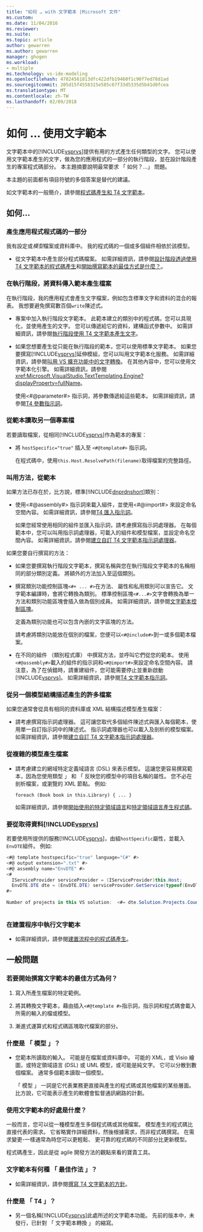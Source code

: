 ```yaml
---
title: "如何 … with 文字範本 |Microsoft 文件"
ms.custom: 
ms.date: 11/04/2016
ms.reviewer: 
ms.suite: 
ms.topic: article
author: gewarren
ms.author: gewarren
manager: ghogen
ms.workload:
- multiple
ms.technology: vs-ide-modeling
ms.openlocfilehash: 47824561813dfc422dfb19460f1c90f7ed78d1ad
ms.sourcegitcommit: 205d15f4558315e585c67f33d5335d5b41d0fcea
ms.translationtype: MT
ms.contentlocale: zh-TW
ms.lasthandoff: 02/09/2018
---
```

# <a name="how-to--with-text-templates"></a>如何 ... 使用文字範本
文字範本中的[!INCLUDE[vsprvs](../code-quality/includes/vsprvs_md.md)]提供有用的方式產生任何類型的文字。 您可以使用文字範本產生的文字，做為您的應用程式的一部分的執行階段，並在設計階段產生的專案程式碼部分。 本主題摘要說明最常要求 「 如何？...」 問題。  
  
 本主題的前面都有項目符號的多個答案是替代的建議。  
  
 如文字範本的一般簡介，請參閱[程式碼產生和 T4 文字範本](../modeling/code-generation-and-t4-text-templates.md)。  
  
## <a name="how-to-"></a>如何...  
  
### <a name="generate-part-of-my-application-code"></a>產生應用程式程式碼的一部分  
 我有設定或*模型*檔案或資料庫中。 我的程式碼的一個或多個組件相依於該模型。  
  
-   從文字範本中產生部分程式碼檔案。 如需詳細資訊，請參閱[設計階段透過使用 T4 文字範本的程式碼產生](../modeling/design-time-code-generation-by-using-t4-text-templates.md)和[開始撰寫範本的最佳方式是什麼？](#starting)。  
  
### <a name="generate-files-at-run-time-passing-data-into-the-template"></a>在執行階段，將資料傳入範本產生檔案  
 在執行階段，我的應用程式會產生文字檔案，例如包含標準文字和資料的混合的報表。 我想要避免撰寫數百個`write`陳述式。  
  
-   專案中加入執行階段文字範本。 此範本建立的類別中的程式碼，您可以具現化，並使用產生的文字。 您可以傳遞給它的資料，建構函式參數中。 如需詳細資訊，請參閱[執行階段使用 T4 文字範本產生文字](../modeling/run-time-text-generation-with-t4-text-templates.md)。  
  
-   如果您想要產生從只能在執行階段的範本，您可以使用標準文字範本。 如果您要撰寫[!INCLUDE[vsprvs](../code-quality/includes/vsprvs_md.md)]延伸模組，您可以叫用文字範本化服務。 如需詳細資訊，請參閱[叫用 VS 擴充功能中的文字轉換](../modeling/invoking-text-transformation-in-a-vs-extension.md)。 在其他內容中，您可以使用文字範本化引擎。 如需詳細資訊，請參閱<xref:Microsoft.VisualStudio.TextTemplating.Engine?displayProperty=fullName>。  
  
     使用\<#@parameter#> 指示詞，將參數傳遞給這些範本。 如需詳細資訊，請參閱[T4 參數指示詞](../modeling/t4-parameter-directive.md)。  
  
### <a name="read-another-project-file-from-a-template"></a>從範本讀取另一個專案檔  
 若要讀取檔案，從相同[!INCLUDE[vsprvs](../code-quality/includes/vsprvs_md.md)]作為範本的專案：  
  
-   將 `hostSpecific="true"` 插入至 `<#@template#>` 指示詞。  
  
     在程式碼中，使用`this.Host.ResolvePath(filename)`取得檔案的完整路徑。  
  
### <a name="invoke-methods-from-a-template"></a>叫用方法，從範本  
 如果方法已存在於，比方說，標準[!INCLUDE[dnprdnshort](../code-quality/includes/dnprdnshort_md.md)]類別：  
  
-   使用\<#@assembly#> 指示詞來載入組件，並使用\<#@import#> 來設定命名空間內容。 如需詳細資訊，請參閱[T4 匯入指示詞](../modeling/t4-import-directive.md)。  
  
     如果您經常使用相同的組件並匯入指示詞，請考慮撰寫指示詞處理器。 在每個範本中，您可以叫用指示詞處理器，可載入的組件和模型檔案，並設定命名空間內容。 如需詳細資訊，請參閱[建立自訂 T4 文字範本指示詞處理器](../modeling/creating-custom-t4-text-template-directive-processors.md)。  
  
 如果您要自行撰寫的方法：  
  
-   如果您要撰寫執行階段文字範本，撰寫名稱與您在執行階段文字範本的名稱相同的部分類別定義。 將額外的方法加入至這個類別。  
  
-   撰寫類別功能控制區塊`<#+ ... #>`在方法、 屬性和私用類別可以宣告它。 文字範本編譯時，會將它轉換為類別。 標準控制區塊`<#...#>`文字會轉換為單一方法和類別功能區塊會插入做為個別成員。 如需詳細資訊，請參閱[文字範本控制區塊](../modeling/text-template-control-blocks.md)。  
  
     定義為類別功能也可以包含內嵌的文字區塊的方法。  
  
     請考慮將類別功能放在個別的檔案，您便可以`<#@include#>`到一或多個範本檔案。  
  
-   在不同的組件 （類別程式庫） 中撰寫方法，並呼叫它們從您的範本。 使用`<#@assembly#>`載入的組件的指示詞和`<#@import#>`來設定命名空間內容。 請注意，為了在偵錯時，請重建組件，您可能需要停止並重新啟動[!INCLUDE[vsprvs](../code-quality/includes/vsprvs_md.md)]。 如需詳細資訊，請參閱[T4 文字範本指示詞](../modeling/t4-text-template-directives.md)。  
  
### <a name="generate-many-files-from-one-model-schema"></a>從另一個模型結構描述產生的許多檔案  
 如果您通常會從具有相同的資料庫或 XML 結構描述模型產生檔案：  
  
-   請考慮撰寫指示詞處理器。 這可讓您取代多個組件陳述式與匯入每個範本，使用單一自訂指示詞中的陳述式。 指示詞處理器也可以載入及剖析的模型檔案。 如需詳細資訊，請參閱[建立自訂 T4 文字範本指示詞處理器](../modeling/creating-custom-t4-text-template-directive-processors.md)。  
  
### <a name="generate-files-from-a-complex-model"></a>從複雜的模型產生檔案  
  
-   請考慮建立的網域特定定義域語言 (DSL) 來表示模型。 這讓您更容易撰寫範本，因為您使用類型 」 和 「 反映您的模型中的項目名稱的屬性。 您不必在剖析檔案，或瀏覽的 XML 節點。 例如:   
  
     `foreach (Book book in this.Library) { ... }`  
  
     如需詳細資訊，請參閱[開始使用的特定領域語言](../modeling/getting-started-with-domain-specific-languages.md)和[特定領域語言產生程式碼](../modeling/generating-code-from-a-domain-specific-language.md)。  
  
### <a name="get-data-from-includevsprvscode-qualityincludesvsprvsmdmd"></a>要從取得資料[!INCLUDE[vsprvs](../code-quality/includes/vsprvs_md.md)]  
 若要使用所提供的服務[!INCLUDE[vsprvs](../code-quality/includes/vsprvs_md.md)]，由組`hostSpecific`屬性，並載入`EnvDTE`組件。 例如:   
  
```csharp  
<#@ template hostspecific="true" language="C#" #>  
<#@ output extension=".txt" #>  
<#@ assembly name="EnvDTE" #>  
<#  
  IServiceProvider serviceProvider = (IServiceProvider)this.Host;  
  EnvDTE.DTE dte = (EnvDTE.DTE) serviceProvider.GetService(typeof(EnvDTE.DTE));  
#>  
  
Number of projects in this VS solution:  <#= dte.Solution.Projects.Count #>  
  
```  
  
### <a name="execute-text-templates-in-the-build-process"></a>在建置程序中執行文字範本  
  
-   如需詳細資訊，請參閱[建置流程中的程式碼產生](../modeling/code-generation-in-a-build-process.md)。  
  
## <a name="more-general-questions"></a>一般問題  
  
###  <a name="starting"></a>若要開始撰寫文字範本的最佳方式為何？  
  
1.  寫入所產生檔案的特定範例。  
  
2.  將其轉換文字範本，藉由插入`<#@template #>`指示詞，指示詞和程式碼會載入所需的輸入的檔或模型。  
  
3.  漸進式運算式和程式碼區塊取代檔案的部分。  
  
### <a name="what-is-a-model"></a>什麼是 「 模型 」？  
  
-   您範本所讀取的輸入。 可能是在檔案或資料庫中。 可能的 XML，或 Visio 繪圖，或特定領域語言 (DSL) 或 UML 模型，或可能是純文字。 它可以分散到數個檔案。 通常多個範本讀取一個模型。  
  
     「 模型 」 一詞是它代表業務更直接與產生的程式碼或其他檔案的某些層面。 比方說，它可能表示產生的軟體會監督通訊網路的計劃。  
  
### <a name="what-is-the-benefit-of-using-text-templates"></a>使用文字範本的好處是什麼？  
 一般而言，您可以從一種模型產生多個程式碼或其他檔案。 模型產生的程式碼比直接代表的需求。 它省略實作詳細資料，然後根據需求，而非程式碼撰寫。 在需求變更-一樣通常為時您可以更輕鬆、 更可靠的程式碼的不同部分比更新模型。  
  
 程式碼產生，因此是從 agile 開發方法的觀點來看的寶貴工具。  
  
### <a name="what-best-practices-are-there-for-text-templates"></a>文字範本有何種 「 最佳作法 」？  
  
-   如需詳細資訊，請參閱[撰寫 T4 文字範本的方針](../modeling/guidelines-for-writing-t4-text-templates.md)。  
  
### <a name="what-is-t4"></a>什麼是 「 T4 」？  
  
-   另一個名稱[!INCLUDE[vsprvs](../code-quality/includes/vsprvs_md.md)]此處所述的文字範本功能。 先前的版本中，未發行，已針對 「 文字範本轉換 」 的縮寫。
